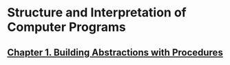 # Structure and Interpretation of Computer Programs

## [Chapter 1. Building Abstractions with Procedures](/pages/chapters/chapter01.md)  
